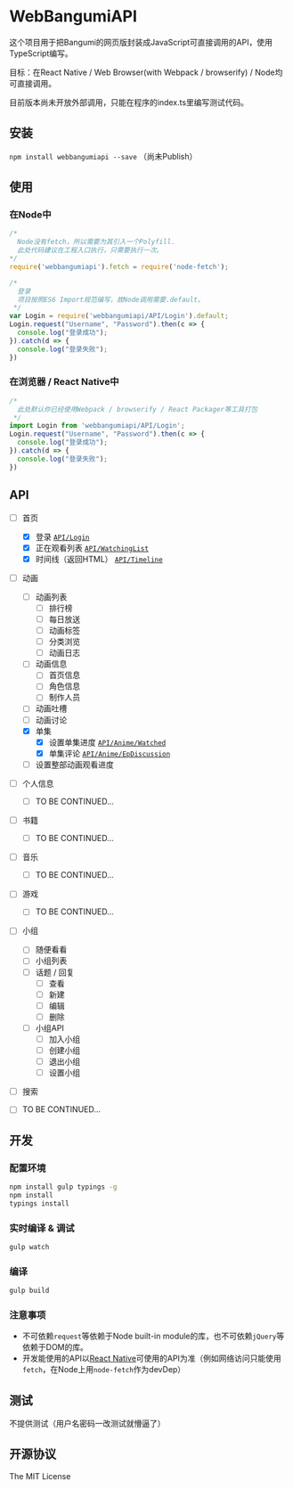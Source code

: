 WebBangumiAPI
======================================

这个项目用于把Bangumi的网页版封装成JavaScript可直接调用的API，使用TypeScript编写。

目标：在React Native / Web Browser(with Webpack / browserify) / Node均可直接调用。

目前版本尚未开放外部调用，只能在程序的index.ts里编写测试代码。

## 安装
``npm install webbangumiapi --save`` （尚未Publish）

## 使用
### 在Node中
```javascript
/* 
  Node没有fetch，所以需要为其引入一个Polyfill. 
  此处代码建议在工程入口执行，只需要执行一次。
*/
require('webbangumiapi').fetch = require('node-fetch');

/*
  登录
  项目按照ES6 Import规范编写，故Node调用需要.default。
 */
var Login = require('webbangumiapi/API/Login').default;
Login.request("Username", "Password").then(c => {
  console.log("登录成功");
}).catch(d => {
  console.log("登录失败");
})
```

### 在浏览器 / React Native中
```javascript
/*
  此处默认你已经使用Webpack / browserify / React Packager等工具打包
 */
import Login from 'webbangumiapi/API/Login';
Login.request("Username", "Password").then(c => {
  console.log("登录成功");
}).catch(d => {
  console.log("登录失败");
})
```


## API
- [ ] 首页
  - [x] 登录 [``API/Login``](example/login.js)
  - [x] 正在观看列表 [``API/WatchingList``](example/watching.js)
  - [x] 时间线（返回HTML） [``API/Timeline``](example/timeline.js)
- [ ] 动画
  - [ ] 动画列表
     - [ ] 排行榜
     - [ ] 每日放送
     - [ ] 动画标签
     - [ ] 分类浏览
     - [ ] 动画日志
  - [ ] 动画信息
     - [ ] 首页信息
     - [ ] 角色信息
     - [ ] 制作人员
  - [ ] 动画吐槽
  - [ ] 动画讨论
  - [x] 单集
     - [x] 设置单集进度 [``API/Anime/Watched``](example/watching.js)
     - [x] 单集评论 [``API/Anime/EpDiscussion``](example/epdiscussion.js)
  - [ ] 设置整部动画观看进度
- [ ] 个人信息
     - [ ] TO BE CONTINUED...
- [ ] 书籍
     - [ ] TO BE CONTINUED...
- [ ] 音乐
     - [ ] TO BE CONTINUED...
- [ ] 游戏
     - [ ] TO BE CONTINUED...
- [ ] 小组
  - [ ] 随便看看
  - [ ] 小组列表
  - [ ] 话题 / 回复
      - [ ] 查看
      - [ ] 新建
      - [ ] 编辑
      - [ ] 删除
  - [ ] 小组API
      - [ ] 加入小组
      - [ ] 创建小组
      - [ ] 退出小组
      - [ ] 设置小组
- [ ] 搜索
- [ ] TO BE CONTINUED...
      

## 开发
### 配置环境
```bash
npm install gulp typings -g
npm install
typings install
```
### 实时编译 & 调试
```bash
gulp watch
```
### 编译
```bash
gulp build
```
### 注意事项
- 不可依赖``request``等依赖于Node built-in module的库，也不可依赖``jQuery``等依赖于DOM的库。
- 开发能使用的API以[React Native](https://facebook.github.io/react-native/)可使用的API为准（例如网络访问只能使用``fetch``，在Node上用``node-fetch``作为devDep）


## 测试
不提供测试（用户名密码一改测试就懵逼了）

## 开源协议
The MIT License